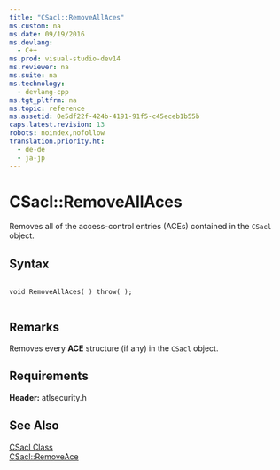 ```yaml
---
title: "CSacl::RemoveAllAces"
ms.custom: na
ms.date: 09/19/2016
ms.devlang: 
  - C++
ms.prod: visual-studio-dev14
ms.reviewer: na
ms.suite: na
ms.technology: 
  - devlang-cpp
ms.tgt_pltfrm: na
ms.topic: reference
ms.assetid: 0e5df22f-424b-4191-91f5-c45eceb1b55b
caps.latest.revision: 13
robots: noindex,nofollow
translation.priority.ht: 
  - de-de
  - ja-jp
---
```

# CSacl::RemoveAllAces
Removes all of the access-control entries (ACEs) contained in the `CSacl` object.  
  
## Syntax  
  
```  
  
void RemoveAllAces( ) throw( );  
  
```  
  
## Remarks  
 Removes every **ACE** structure (if any) in the `CSacl` object.  
  
## Requirements  
 **Header:** atlsecurity.h  
  
## See Also  
 [CSacl Class](../vs140/CSacl-Class.md)   
 [CSacl::RemoveAce](../vs140/CSacl--RemoveAce.md)